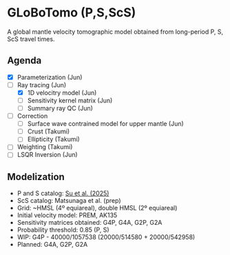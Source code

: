# GLoBoTomo (P,S,ScS)
A global mantle velocity tomographic model obtained from long-period P, S, ScS travel times.

## Agenda
- [x] Parameterization (Jun)
- [ ] Ray tracing (Jun)
	- [x] 1D velocitry model (Jun)
	- [ ] Sensitivity kernel matrix (Jun)
	- [ ] Summary ray QC (Jun)
- [ ] Correction
	- [ ] Surface wave contrained model for upper mantle (Jun)
	- [ ] Crust (Takumi)
	- [ ] Ellipticity (Takumi)
- [ ] Weighting (Takumi)
- [ ] LSQR Inversion (Jun)

## Modelization
- P and S catalog: [Su et al. (2025)](http://doi.org/10.22541/essoar.174802873.35537594/v1)
- ScS catalog: Matsunaga et al. (prep)
- Grid: ~HMSL (4º equiareal), double HMSL (2º equiareal)
- Initial velocity model: PREM, AK135
- Sensitivity matrices obtained: G4P, G4A, G2P, G2A
- Probability threshold: 0.85 (P, S)
- WIP: G4P - 40000/1057538 (20000/514580 + 20000/542958)
- Planned: G4A, G2P, G2A
